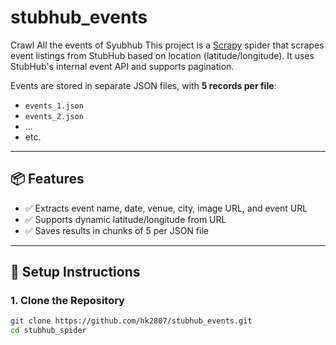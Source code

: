 # stubhub_events
Crawl All the events of Syubhub
This project is a [Scrapy](https://scrapy.org/) spider that scrapes event listings from StubHub based on location (latitude/longitude). It uses StubHub's internal event API and supports pagination.

Events are stored in separate JSON files, with **5 records per file**:
- `events_1.json`
- `events_2.json`
- ...
- etc.

---

## 📦 Features

- ✅ Extracts event name, date, venue, city, image URL, and event URL
- ✅ Supports dynamic latitude/longitude from URL
- ✅ Saves results in chunks of 5 per JSON file

---

## 🚀 Setup Instructions

### 1. Clone the Repository

```bash
git clone https://github.com/hk2807/stubhub_events.git
cd stubhub_spider
